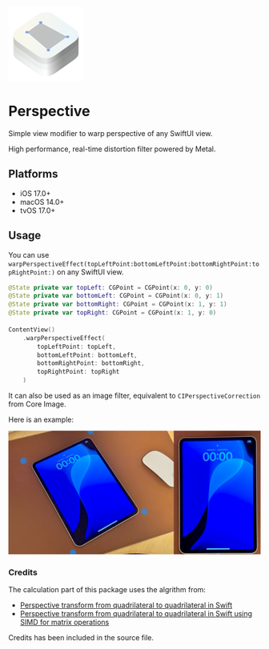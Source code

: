 <img src="Resources/logo.png" width=150>

# Perspective

Simple view modifier to warp perspective of any SwiftUI view.

High performance, real-time distortion filter powered by Metal.

## Platforms

- iOS 17.0+
- macOS 14.0+
- tvOS 17.0+

## Usage

You can use `warpPerspectiveEffect(topLeftPoint:bottomLeftPoint:bottomRightPoint:topRightPoint:)` on any SwiftUI view.

```swift
@State private var topLeft: CGPoint = CGPoint(x: 0, y: 0)
@State private var bottomLeft: CGPoint = CGPoint(x: 0, y: 1)
@State private var bottomRight: CGPoint = CGPoint(x: 1, y: 1)
@State private var topRight: CGPoint = CGPoint(x: 1, y: 0)

ContentView()
    .warpPerspectiveEffect(
        topLeftPoint: topLeft,
        bottomLeftPoint: bottomLeft,
        bottomRightPoint: bottomRight,
        topRightPoint: topRight
    )
```

It can also be used as an image filter, equivalent to `CIPerspectiveCorrection` from Core Image.

Here is an example:

![](Resources/warp-perspective.jpeg)

### Credits

The calculation part of this package uses the algrithm from:

* [Perspective transform from quadrilateral to quadrilateral in Swift](https://rethunk.medium.com/perspective-transform-from-quadrilateral-to-quadrilateral-in-swift-5a9adf2175c3)
* [Perspective transform from quadrilateral to quadrilateral in Swift using SIMD for matrix operations](https://rethunk.medium.com/perspective-transform-from-quadrilateral-to-quadrilateral-in-swift-using-simd-for-matrix-operations-15dc3f090860)

Credits has been included in the source file.
